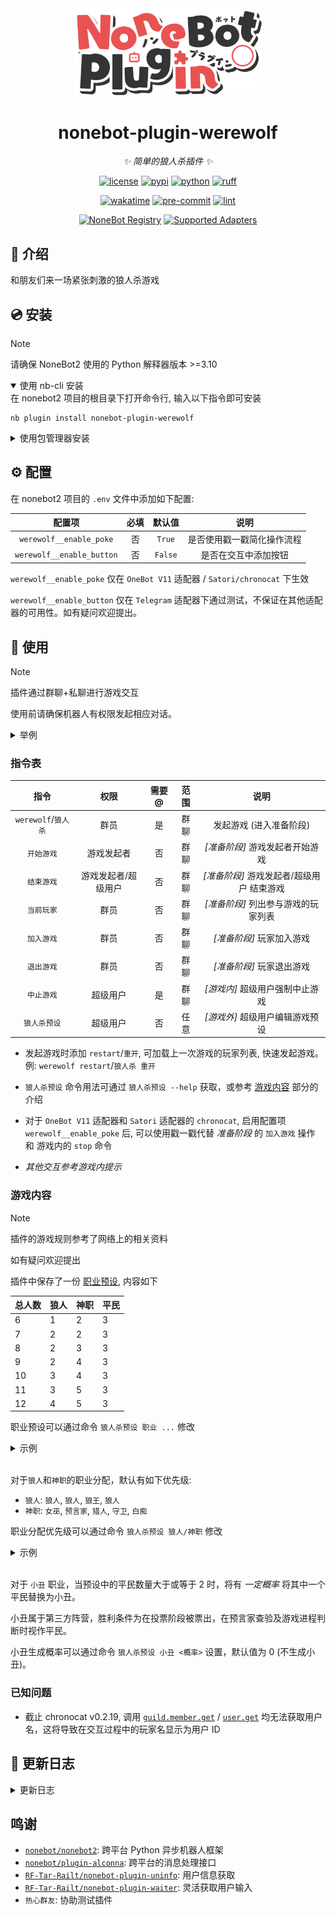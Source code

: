 <div align="center">
  <a href="https://v2.nonebot.dev/store">
    <img src="https://raw.githubusercontent.com/wyf7685/wyf7685/main/assets/NoneBotPlugin.svg" width="300" alt="logo">
  </a>
</div>

<div align="center">

# nonebot-plugin-werewolf

_✨ 简单的狼人杀插件 ✨_

[![license](https://img.shields.io/github/license/wyf7685/nonebot-plugin-werewolf.svg)](./LICENSE)
[![pypi](https://img.shields.io/pypi/v/nonebot-plugin-werewolf?logo=python&logoColor=edb641)](https://pypi.python.org/pypi/nonebot-plugin-werewolf)
[![python](https://img.shields.io/badge/python-3.10+-blue?logo=python&logoColor=edb641)](https://www.python.org/)
[![ruff](https://img.shields.io/endpoint?url=https://raw.githubusercontent.com/charliermarsh/ruff/main/assets/badge/v2.json)](https://github.com/astral-sh/ruff)

[![wakatime](https://wakatime.com/badge/user/b097681b-c224-44ec-8e04-e1cf71744655/project/70a7f68d-5625-4989-9476-be6877408332.svg)](https://wakatime.com/badge/user/b097681b-c224-44ec-8e04-e1cf71744655/project/70a7f68d-5625-4989-9476-be6877408332)
[![pre-commit](https://results.pre-commit.ci/badge/github/wyf7685/nonebot-plugin-werewolf/master.svg)](https://results.pre-commit.ci/latest/github/wyf7685/nonebot-plugin-werewolf/master)
[![lint](https://github.com/wyf7685/nonebot-plugin-werewolf/actions/workflows/lint.yml/badge.svg?branch=master&event=push)](https://github.com/wyf7685/nonebot-plugin-werewolf/actions/workflows/lint.yml)

<!-- https://github.com/lgc2333/nonebot-registry-badge -->
[![NoneBot Registry](https://img.shields.io/endpoint?url=https%3A%2F%2Fnbbdg.lgc2333.top%2Fplugin%2Fnonebot-plugin-werewolf)](https://registry.nonebot.dev/plugin/nonebot-plugin-werewolf:nonebot_plugin_werewolf)
[![Supported Adapters](https://img.shields.io/endpoint?url=https%3A%2F%2Fnbbdg.lgc2333.top%2Fplugin-adapters%2Fnonebot-plugin-werewolf)](https://registry.nonebot.dev/plugin/nonebot-plugin-werewolf:nonebot_plugin_werewolf)

</div>

## 📖 介绍

和朋友们来一场紧张刺激的狼人杀游戏

## 💿 安装

> [!note]
>
> 请确保 NoneBot2 使用的 Python 解释器版本 >=3.10

<details open>
<summary>使用 nb-cli 安装</summary>
在 nonebot2 项目的根目录下打开命令行, 输入以下指令即可安装

    nb plugin install nonebot-plugin-werewolf

</details>

<details>
<summary>使用包管理器安装</summary>
在 nonebot2 项目的插件目录下, 打开命令行, 根据你使用的包管理器, 输入相应的安装命令

<details>
<summary>pip</summary>

    pip install nonebot-plugin-werewolf

</details>
<details>
<summary>pdm</summary>

    pdm add nonebot-plugin-werewolf

</details>
<details>
<summary>poetry</summary>

    poetry add nonebot-plugin-werewolf

</details>
<details>
<summary>conda</summary>

    conda install nonebot-plugin-werewolf

</details>

打开 nonebot2 项目根目录下的 `pyproject.toml` 文件, 在 `[tool.nonebot]` 部分追加写入

    plugins = ["nonebot_plugin_werewolf"]

</details>

## ⚙️ 配置

在 nonebot2 项目的 `.env` 文件中添加如下配置:

|          配置项           | 必填  | 默认值  |            说明            |
| :-----------------------: | :---: | :-----: | :------------------------: |
|  `werewolf__enable_poke`  |  否   | `True`  | 是否使用戳一戳简化操作流程 |
| `werewolf__enable_button` |  否   | `False` |    是否在交互中添加按钮    |

`werewolf__enable_poke` 仅在 `OneBot V11` 适配器 / `Satori/chronocat` 下生效

`werewolf__enable_button` 仅在 `Telegram` 适配器下通过测试，不保证在其他适配器的可用性。如有疑问欢迎提出。

## 🎉 使用

> [!note]
>
> 插件通过群聊+私聊进行游戏交互
>
> 使用前请确保机器人有权限发起相应对话。

<details>
<summary>举例</summary>

~~众所周知，~~ QQ 官方机器人对主动消息有次数限制 ([参考](https://bot.q.qq.com/wiki/develop/api-v2/server-inter/message/send-receive/send.html))

因此，本插件~~可能~~无法在 `adapter-qq` 下正常运行

而对于野生机器人，现有协议端通常不支持或不建议使用临时私聊消息。

在使用本插件前，应当确保机器人可以正常向玩家发送私聊消息。~~即保证机器人与玩家为好友关系~~

</details>

### 指令表

|        指令         |        权限         | 需要@ | 范围  |                   说明                    |
| :-----------------: | :-----------------: | :---: | :---: | :---------------------------------------: |
| `werewolf`/`狼人杀` |        群员         |  是   | 群聊  |          发起游戏 (进入准备阶段)          |
|     `开始游戏`      |     游戏发起者      |  否   | 群聊  |      _[准备阶段]_ 游戏发起者开始游戏      |
|     `结束游戏`      | 游戏发起者/超级用户 |  否   | 群聊  | _[准备阶段]_ 游戏发起者/超级用户 结束游戏 |
|     `当前玩家`      |        群员         |  否   | 群聊  |    _[准备阶段]_ 列出参与游戏的玩家列表    |
|     `加入游戏`      |        群员         |  否   | 群聊  |         _[准备阶段]_ 玩家加入游戏         |
|     `退出游戏`      |        群员         |  否   | 群聊  |         _[准备阶段]_ 玩家退出游戏         |
|     `中止游戏`      |      超级用户       |  是   | 群聊  |      _[游戏内]_ 超级用户强制中止游戏      |
|    `狼人杀预设`     |      超级用户       |  否   | 任意  |      _[游戏外]_ 超级用户编辑游戏预设      |

 - 发起游戏时添加 `restart`/`重开`, 可加载上一次游戏的玩家列表, 快速发起游戏。例: `werewolf restart`/`狼人杀 重开`

 - `狼人杀预设` 命令用法可通过 `狼人杀预设 --help` 获取，或参考 [游戏内容](#游戏内容) 部分的介绍

 - 对于 `OneBot V11` 适配器和 `Satori` 适配器的 `chronocat`, 启用配置项 `werewolf__enable_poke` 后, 可以使用戳一戳代替 _准备阶段_ 的 `加入游戏` 操作 和 游戏内的 `stop` 命令

 - _其他交互参考游戏内提示_


### 游戏内容

> [!note]
>
> 插件的游戏规则参考了网络上的相关资料
>
> 如有疑问欢迎提出

插件中保存了一份 [职业预设](./nonebot_plugin_werewolf/constant.py), 内容如下

| 总人数 | 狼人 | 神职 | 平民 |
| ------ | ---- | ---- | ---- |
| 6      | 1    | 2    | 3    |
| 7      | 2    | 2    | 3    |
| 8      | 2    | 3    | 3    |
| 9      | 2    | 4    | 3    |
| 10     | 3    | 4    | 3    |
| 11     | 3    | 5    | 3    |
| 12     | 4    | 5    | 3    |

职业预设可以通过命令 `狼人杀预设 职业 ...` 修改

<details>
<summary>示例</summary>

 - 命令: `狼人杀预设 职业 6 1 3 2`

 - 上述命令指定当总人数为 6 时，狼人、神职、平民的数量分别为 1、3、2

</details>
<br/>

对于`狼人`和`神职`的职业分配，默认有如下优先级:

- `狼人`: `狼人`, `狼人`, `狼王`, `狼人`
- `神职`: `女巫`, `预言家`, `猎人`, `守卫`, `白痴`

职业分配优先级可以通过命令 `狼人杀预设 狼人/神职` 修改

<details>
<summary>示例</summary>

#### 命令 `狼人杀预设 狼人`

 - 命令: `狼人杀预设 狼人 狼 狼王 狼 狼`

 - 上述命令指定狼人的职业优先级为 `狼人`, `狼王`, `狼人`, `狼人`

#### 命令 `狼人杀预设 神职`

 - 命令: `狼人杀预设 神职 预言家 女巫 猎人 守卫 白痴`

 - 上述命令指定狼人的职业优先级为 `预言家`, `女巫`, `猎人`, `守卫`, `白痴`

> [!note]
>
> 以上两条命令均支持交互式输入
>
> 例：向机器人发送命令 `狼人杀预设 狼人`，在接下来的一条消息中发送 `狼人 狼王 狼人 狼人`
>
> 其效果等同于以上描述中的单条命令 `狼人杀预设 狼人 狼人 狼王 狼人 狼人`

</details>
<br/>

对于 `小丑` 职业，当预设中的平民数量大于或等于 2 时，将有 *一定概率* 将其中一个平民替换为小丑。

小丑属于第三方阵营，胜利条件为在投票阶段被票出，在预言家查验及游戏进程判断时视作平民。

小丑生成概率可以通过命令 `狼人杀预设 小丑 <概率>` 设置，默认值为 0 (不生成小丑)。

### 已知问题

- 截止 chronocat v0.2.19, 调用 [`guild.member.get`](https://github.com/chrononeko/chronocat/blob/8558ad9ff4319395d86abbfda22136939bf66780/packages/engine-chronocat-api/src/api/guild/member/get.ts) / [`user.get`](https://github.com/chrononeko/chronocat/blob/8558ad9ff4319395d86abbfda22136939bf66780/packages/engine-chronocat-api/src/api/user/get.ts) 均无法获取用户名，这将导致在交互过程中的玩家名显示为用户 ID

## 📝 更新日志

<details>
    <summary>更新日志</summary>

<!-- CHANGELOG -->

- 2024.10.31 v1.1.7

  - *Bug fix*

- 2024.10.31 v1.1.6

  - 新增超级用户中止游戏 (#7)
  - 新增快速发起上次游戏 (#8)
  - 准备阶段添加可选的交互按钮
  - 新增超级用户修改游戏预设 (#9)

- 2024.10.23 v1.1.5

  - 添加对 chronocat:poke 的支持
  - 游戏内 stop 命令使用 COMMAND_START
  - 使用 `anyio` 重写并发逻辑

- 2024.10.06 v1.1.3

  - 使用 `RF-Tar-Railt/nonebot-plugin-uninfo` 获取用户数据
  - 优化交互文本

- 2024.09.18 v1.1.2

  - 修改 Python 需求为 `>=3.10`

- 2024.09.11 v1.1.1

  - 修改 Python 需求为 `>=3.11`
  - 优化交互结果处理 ~~_可以在一局游戏中加入多个女巫了_~~

- 2024.09.09 v1.1.0

  - 新增职业 `小丑`
  - 修复守卫无法保护自己的 bug
  - 添加部分特殊职业的说明
  - 添加游戏过程中的日志输出

- 2024.09.04 v1.0.7

  - 优先使用群名片作为玩家名
  - 支持通过配置项修改职业分配优先级

- 2024.09.03 v1.0.6

  - 修复预言家查验狼王返回好人的 bug

- 2024.09.03 v1.0.5

  - 优化玩家交互体验
  - 添加游戏结束后死亡报告

- 2024.08.31 v1.0.1

  - 支持通过配置项修改职业预设

- 2024.08.31 v1.0.0

  - 插件开源

</details>

## 鸣谢

- [`nonebot/nonebot2`](https://github.com/nonebot/nonebot2): 跨平台 Python 异步机器人框架
- [`nonebot/plugin-alconna`](https://github.com/nonebot/plugin-alconna): 跨平台的消息处理接口
- [`RF-Tar-Railt/nonebot-plugin-uninfo`](https://github.com/RF-Tar-Railt/nonebot-plugin-uninfo): 用户信息获取
- [`RF-Tar-Railt/nonebot-plugin-waiter`](https://github.com/RF-Tar-Railt/nonebot-plugin-waiter): 灵活获取用户输入
- `热心群友`: 协助测试插件
